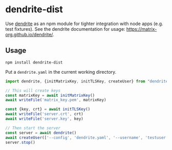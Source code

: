 # dendrite-dist

Use [dendrite](https://matrix-org.github.io/dendrite/) as an npm module for tighter integration with node apps (e.g. test fixtures). See the dendrite documentation for usage: https://matrix-org.github.io/dendrite/.

## Usage

`npm install dendrite-dist`

Put a `dendrite.yaml` in the current working directory.

```javascript
import dendrite, {initMatrixKey, initTLSKey, createUser} from "dendrite-dist"

// This will create keys
const matrixKey = await initMatrixKey()
await writeFile('matrix_key.pem', matrixKey)

const {key, crt} = await initTLSKey()
await writeFile('server.crt', crt)
await writeFile('server.key', key)

// Then start the server
const server = await dendrite()
await createUser(['--config', 'dendrite.yaml', '--username', 'testuser', '--password', 'testpassword'])
server.stop()

```
